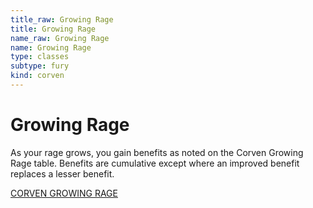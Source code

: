 ```yaml
---
title_raw: Growing Rage
title: Growing Rage
name_raw: Growing Rage
name: Growing Rage
type: classes
subtype: fury
kind: corven
---
```


# Growing Rage

As your rage grows, you gain benefits as noted on the Corven Growing Rage table. Benefits are cumulative except where an improved benefit replaces a lesser benefit.

[CORVEN GROWING RAGE](./Corven%20Growing%20Rage.md)
